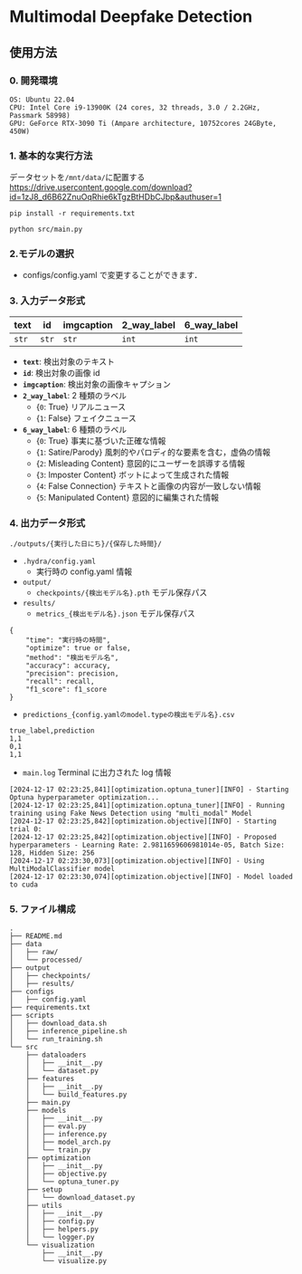 # Multimodal Deepfake Detection
## 使用方法

### 0. 開発環境
```
OS: Ubuntu 22.04
CPU: Intel Core i9-13900K (24 cores, 32 threads, 3.0 / 2.2GHz, Passmark 58998)
GPU: GeForce RTX-3090 Ti (Ampare architecture, 10752cores 24GByte, 450W)
```


### 1. 基本的な実行方法

データセットを`/mnt/data/`に配置する
https://drive.usercontent.google.com/download?id=1zJ8_d6B62ZnuOqRhie6kTgzBtHDbCJbp&authuser=1
```
pip install -r requirements.txt
```
```
python src/main.py
```
### 2.モデルの選択

- configs/config.yaml で変更することができます．


### 3. 入力データ形式

|    text     |      id     | imgcaption  | 2_way_label | 6_way_label |
|-------------|-------------|-------------|-------------|-------------|
|    `str`     |   `str`    |     `str`   |    `int`    |    `int`    |

- **`text`**: 検出対象のテキスト
- **`id`**: 検出対象の画像 id
- **`imgcaption`**: 検出対象の画像キャプション
- **`2_way_label`**: 2 種類のラベル
  - {`0`: True} リアルニュース
  - {`1`: False} フェイクニュース
- **`6_way_label`**: 6 種類のラベル
  - {`0`: True} 事実に基づいた正確な情報
  - {`1`: Satire/Parody} 風刺的やパロディ的な要素を含む，虚偽の情報
  - {`2`: Misleading Content} 意図的にユーザーを誤導する情報
  - {`3`: Imposter Content} ボットによって生成された情報
  - {`4`: False Connection} テキストと画像の内容が一致しない情報
  - {`5`: Manipulated Content} 意図的に編集された情報

### 4. 出力データ形式
`./outputs/{実行した日にち}/{保存した時間}/`
- `.hydra/config.yaml`
  - 実行時の config.yaml 情報
- `output/`
  - `checkpoints/{検出モデル名}.pth` モデル保存パス
- `results/`
  - `metrics_{検出モデル名}.json` モデル保存パス
```
{
    "time": "実行時の時間",
    "optimize": true or false,
    "method": "検出モデル名",
    "accuracy": accuracy,
    "precision": precision,
    "recall": recall,
    "f1_score": f1_score
}
```
  - `predictions_{config.yamlのmodel.typeの検出モデル名}.csv`
```
true_label,prediction
1,1
0,1
1,1
```
- `main.log`
Terminal に出力された log 情報
```
[2024-12-17 02:23:25,841][optimization.optuna_tuner][INFO] - Starting Optuna hyperparameter optimization...
[2024-12-17 02:23:25,841][optimization.optuna_tuner][INFO] - Running training using Fake News Detection using "multi_modal" Model
[2024-12-17 02:23:25,842][optimization.objective][INFO] - Starting trial 0:
[2024-12-17 02:23:25,842][optimization.objective][INFO] - Proposed hyperparameters - Learning Rate: 2.9811659606981014e-05, Batch Size: 128, Hidden Size: 256
[2024-12-17 02:23:30,073][optimization.objective][INFO] - Using MultiModalClassifier model
[2024-12-17 02:23:30,074][optimization.objective][INFO] - Model loaded to cuda
```



### 5. ファイル構成

```
.
├── README.md
├── data
│   ├── raw/                
│   └── processed/          
├── output
│   ├── checkpoints/         
│   ├── results/             
├── configs
│   ├── config.yaml 
├── requirements.txt
├── scripts
│   ├── download_data.sh
│   ├── inference_pipeline.sh
│   └── run_training.sh
└── src
    ├── dataloaders
    │   ├── __init__.py
    │   └── dataset.py
    ├── features
    │   ├── __init__.py
    │   └── build_features.py
    ├── main.py
    ├── models
    │   ├── __init__.py
    │   ├── eval.py
    │   ├── inference.py
    │   ├── model_arch.py
    │   └── train.py
    ├── optimization
    │   ├── __init__.py
    │   ├── objective.py
    │   └── optuna_tuner.py
    ├── setup
    │   └── download_dataset.py
    ├── utils
    │   ├── __init__.py
    │   ├── config.py
    │   ├── helpers.py
    │   └── logger.py
    └── visualization
        ├── __init__.py
        └── visualize.py
```
